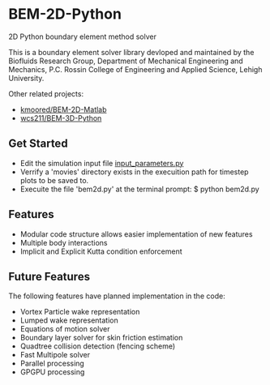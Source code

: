 # BEM-2D-Python
2D Python boundary element method solver

This is a boundary element solver library devloped and maintained by the Biofluids Research Group, Department of Mechanical Engineering and Mechanics, P.C. Rossin College of Engineering and Applied Science, Lehigh University.

Other related projects:

* [kmoored/BEM-2D-Matlab](https://github.com/kmoored/BEM-2D-Matlab)
* [wcs211/BEM-3D-Python](https://github.com/wcs211/BEM-3D-Python)

## Get Started
* Edit the simulation input file [input_parameters.py](https://github.com/wcs211/BEM-2D-Python/blob/master/input_parameters.py)
* Verrify a 'movies' directory exists in the execuition path for timestep plots to be saved to.
* Execuite the file 'bem2d.py' at the terminal prompt:
    $ python bem2d.py

## Features

* Modular code structure allows easier implementation of new features
* Multiple body interactions
* Implicit and Explicit Kutta condition enforcement

## Future Features
The following features have planned implementation in the code:

* Vortex Particle wake representation
* Lumped wake representation
* Equations of motion solver
* Boundary layer solver for skin friction estimation
* Quadtree collision detection (fencing scheme)
* Fast Multipole solver
* Parallel processing
* GPGPU processing
